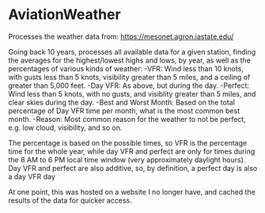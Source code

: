 # AviationWeather
Processes the weather data from:
https://mesonet.agron.iastate.edu/

Going back 10 years, processes all available data for a given station, finding the averages for the highest/lowest highs and lows, by year, as well as the percentages of various kinds of weather:
-VFR: Wind less than 10 knots, with gusts less than 5 knots, visibility greater than 5 miles, and a ceiling of greater than 5,000 feet.
-Day VFR: As above, but during the day.
-Perfect: Wind less than 5 knots, with no gusts, and visiblity greater than 5 miles, and clear skies during the day.
-Best and Worst Month: Based on the total percentage of Day VFR time per month, what is the most common best month.
-Reason: Most common reason for the weather to not be perfect, e.g. low cloud, visibility, and so on.

The percentage is based on the possible times, so VFR is the percentage time for the whole year, while day VFR and perfect are only for times during the 8 AM to 6 PM local time window (very approximately daylight hours). Day VFR and perfect are also additive, so, by definition, a perfect day is also a day VFR day

At one point, this was hosted on a website I no longer have, and cached the results of the data for quicker access.

